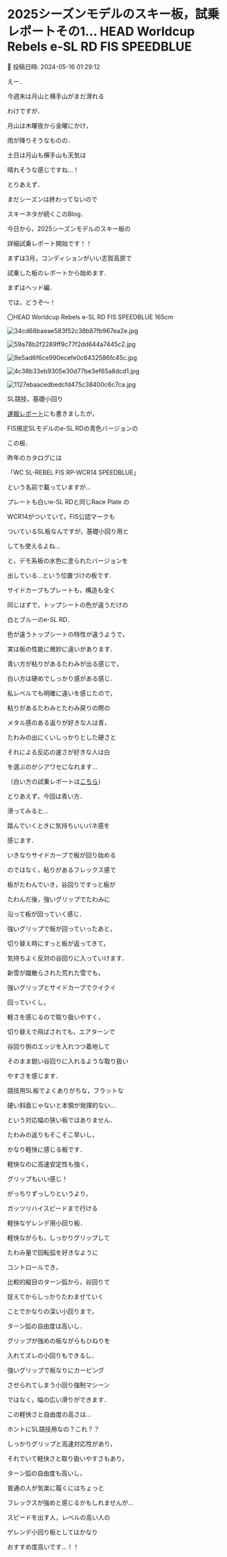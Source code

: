 # 2025シーズンモデルのスキー板，試乗レポートその1… HEAD Worldcup Rebels e-SL RD FIS SPEEDBLUE

📅 投稿日時: 2024-05-16 01:29:12

えー．


今週末は月山と横手山がまだ滑れる


わけですが．





月山は木曜夜から金曜にかけ，


雨が降りそうなものの．


土日は月山も横手山も天気は


晴れそうな感じですね…！





とりあえず．


まだシーズンは終わってないので


スキーネタが続くこのBlog．





今日から，2025シーズンモデルのスキー板の


詳細試乗レポート開始です！！


まずは3月，コンディションがいい志賀高原で


試乗した板のレポートから始めます．





まずはヘッド編．


では，どうぞ～！[]()








〇HEAD Worldcup Rebels e-SL RD FIS SPEEDBLUE 165cm 







![34cd68baeae583f52c38b87fb967ea2e.jpg](images/34cd68baeae583f52c38b87fb967ea2e.jpg)









![59a78b2f2289ff9c77f2dd644a7445c2.jpg](images/59a78b2f2289ff9c77f2dd644a7445c2.jpg)









![9e5ad6f6ce990ecefe0c6432586fc45c.jpg](images/9e5ad6f6ce990ecefe0c6432586fc45c.jpg)









![4c38b33eb9305e30d77be3ef65a8dcd1.jpg](images/4c38b33eb9305e30d77be3ef65a8dcd1.jpg)









![1127ebaacedbedcfd475c38400c6c7ca.jpg](images/1127ebaacedbedcfd475c38400c6c7ca.jpg)







SL競技，基礎小回り





[速報レポート](e177a669ff33025faf72b49091ac5cc36.md)にも書きましたが，


FIS規定SLモデルのe-SL RDの青色バージョンの


この板．


昨年のカタログには


「WC SL-REBEL FIS RP-WCR14 SPEEDBLUE」


という名前で載っていますが…


プレートも白いe-SL RDと同じRace Plate の


WCR14がついていて，FIS公認マークも


ついているSL板なんですが，基礎小回り用と


しても使えるよね…


と，デモ系板の水色に塗られたバージョンを


出している…という位置づけの板です．





サイドカーブもプレートも，構造も全く


同じはずで，トップシートの色が違うだけの


白とブルーのe-SL RD．


色が違うトップシートの特性が違うようで，


実は板の性能に微妙に違いがあります．





青い方が粘りがあるたわみが出る感じで，


白い方は硬めでしっかり感がある感じ．


私レベルでも明確に違いを感じたので，


粘りがあるたわみとたわみ戻りの際の


メタル感のある返りが好きな人は青，


たわみの出にくいしっかりとした硬さと


それによる反応の速さが好きな人は白


を選ぶのがシアワセになれます…


（白い方の試乗レポートは[こちら](ef69b2c7fa4e2b9762fd27cbac6897045.md)）





とりあえず，今回は青い方．





滑ってみると…


踏んでいくときに気持ちいいバネ感を


感じます．


いきなりサイドカーブで板が回り始める


のではなく，粘りがあるフレックス感で


板がたわんでいき，谷回りですっと板が


たわんだ後，強いグリップでたわみに


沿って板が回っていく感じ．


強いグリップで板が回っていったあと，


切り替え時にすっと板が返ってきて，


気持ちよく反対の谷回りに入っていけます．





新雪が蹴散らされた荒れた雪でも，


強いグリップとサイドカーブでクイクイ


回っていくし，


軽さを感じるので取り扱いやすく，


切り替えで飛ばされても，エアターンで


谷回り側のエッジを入れつつ着地して


そのまま鋭い谷回りに入れるような取り扱い


やすさを感じます．


競技用SL板でよくありがちな，フラットな


硬い斜面じゃないと本領が発揮的ない…


という対応幅の狭い板ではありません．





たわみの返りもそこそこ早いし，


かなり軽快に感じる板です．


軽快なのに高速安定性も強く，


グリップもいい感じ！


がっちりずっしりというより，


ガッツリハイスピードまで行ける


軽快なゲレンデ用小回り板．





軽快ながらも，しっかりグリップして


たわみ量で回転弧を好きなように


コントロールでき，


比較的縦目のターン弧から，谷回りで


捉えてからしっかりたわませていく


ことでかなりの深い小回りまで，


ターン弧の自由度は高いし．


グリップが強めの板ながらもひねりを


入れてズレの小回りもできるし．


強いグリップで板なりにカービング


させられてしまう小回り強制マシーン


ではなく，幅の広い滑りができます．





この軽快さと自由度の高さは…


ホントにSL競技用なの？これ？？





しっかりグリップと高速対応性があり，


それでいて軽快さと取り扱いやすさもあり，


ターン弧の自由度も高いし，


普通の人が気楽に履くにはちょっと


フレックスが強めと感じるかもしれませんが…





スピードを出す人，レベルの高い人の


ゲレンデ小回り板としてはかなり


おすすめ度高いです…！！
